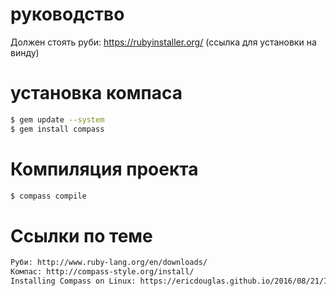 # руководство

Должен стоять руби: https://rubyinstaller.org/ (ссылка для установки на винду)

# установка компаса
``` bash
$ gem update --system
$ gem install compass
```

# Компиляция проекта
``` bash
$ compass compile
```

# Ссылки по теме
``` bash
Руби: http://www.ruby-lang.org/en/downloads/
Компас: http://compass-style.org/install/
Installing Compass on Linux: https://ericdouglas.github.io/2016/08/21/Installing-Compass-on-Linux-Mint/
```



